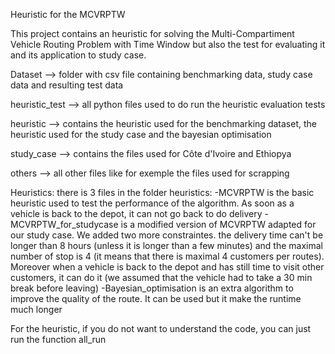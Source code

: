 Heuristic for the MCVRPTW

This project contains an heuristic for solving the Multi-Compartiment Vehicle Routing Problem with Time Window but also the test for evaluating it and its application to study case.

Dataset --> folder with csv file containing benchmarking data, study case data and resulting test data

heuristic_test --> all python files used to do run the heuristic evaluation tests

heuristic --> contains the heuristic used for the benchmarking dataset, the heuristic used for the study case and the bayesian optimisation

study_case --> contains the files used for Côte d'Ivoire and Ethiopya

others --> all other files like for exemple the files used for scrapping


Heuristics: there is 3 files in the folder heuristics:
-MCVRPTW is the basic heuristic used to test the performance of the algorithm. As soon as a vehicle is back to the depot, it can not go back to do delivery
-MCVRPTW_for_studycase is a modified version of MCVRPTW adapted for our study case. We added two more constraintes. the delivery time can't be longer than 8 hours (unless it is longer than a few minutes) and the maximal number of stop is 4 (it means that there is maximal 4 customers per routes). Moreover when a vehicle is back to the depot and has still time to visit other customers, it can do it (we assumed that the vehicle had to take a 30 min break before leaving)
-Bayesian_optimisation is an extra algorithm to improve the quality of the route. It can be used but it make the runtime much longer

For the heuristic, if you do not want to understand the code, you can just run the function all_run


